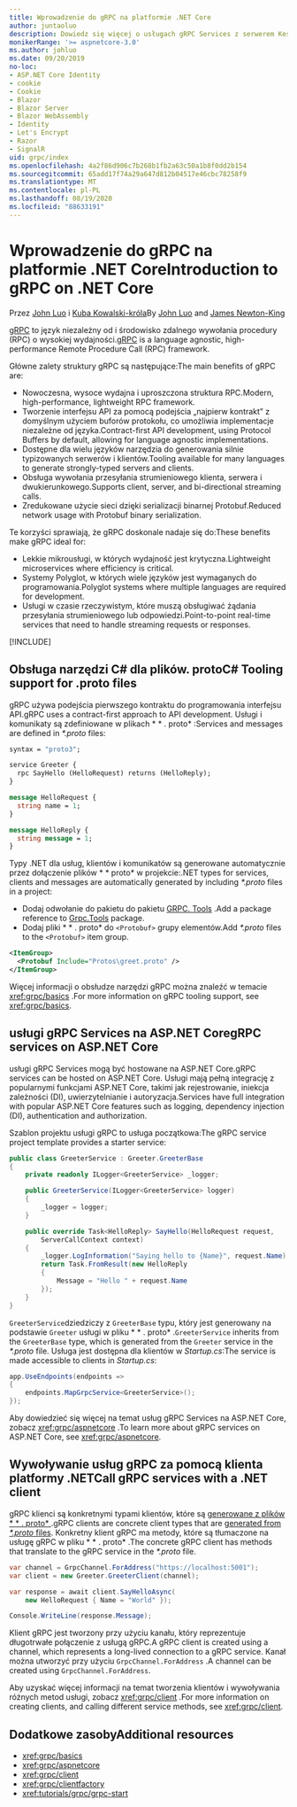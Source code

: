 ```yaml
---
title: Wprowadzenie do gRPC na platformie .NET Core
author: juntaoluo
description: Dowiedz się więcej o usługach gRPC Services z serwerem Kestrel i stosem ASP.NET Core.
monikerRange: '>= aspnetcore-3.0'
ms.author: johluo
ms.date: 09/20/2019
no-loc:
- ASP.NET Core Identity
- cookie
- Cookie
- Blazor
- Blazor Server
- Blazor WebAssembly
- Identity
- Let's Encrypt
- Razor
- SignalR
uid: grpc/index
ms.openlocfilehash: 4a2f86d906c7b268b1fb2a63c50a1b8f0dd2b154
ms.sourcegitcommit: 65add17f74a29a647d812b04517e46cbc78258f9
ms.translationtype: MT
ms.contentlocale: pl-PL
ms.lasthandoff: 08/19/2020
ms.locfileid: "88633191"
---
```

# <a name="introduction-to-grpc-on-net-core"></a><span data-ttu-id="54968-103">Wprowadzenie do gRPC na platformie .NET Core</span><span class="sxs-lookup"><span data-stu-id="54968-103">Introduction to gRPC on .NET Core</span></span>

<span data-ttu-id="54968-104">Przez [John Luo](https://github.com/juntaoluo) i [Kuba Kowalski-króla](https://twitter.com/jamesnk)</span><span class="sxs-lookup"><span data-stu-id="54968-104">By [John Luo](https://github.com/juntaoluo) and [James Newton-King](https://twitter.com/jamesnk)</span></span>

<span data-ttu-id="54968-105">[gRPC](https://grpc.io/docs/guides/) to język niezależny od i środowisko zdalnego wywołania procedury (RPC) o wysokiej wydajności.</span><span class="sxs-lookup"><span data-stu-id="54968-105">[gRPC](https://grpc.io/docs/guides/) is a language agnostic, high-performance Remote Procedure Call (RPC) framework.</span></span>

<span data-ttu-id="54968-106">Główne zalety struktury gRPC są następujące:</span><span class="sxs-lookup"><span data-stu-id="54968-106">The main benefits of gRPC are:</span></span>
* <span data-ttu-id="54968-107">Nowoczesna, wysoce wydajna i uproszczona struktura RPC.</span><span class="sxs-lookup"><span data-stu-id="54968-107">Modern, high-performance, lightweight RPC framework.</span></span>
* <span data-ttu-id="54968-108">Tworzenie interfejsu API za pomocą podejścia „najpierw kontrakt” z domyślnym użyciem buforów protokołu, co umożliwia implementacje niezależne od języka.</span><span class="sxs-lookup"><span data-stu-id="54968-108">Contract-first API development, using Protocol Buffers by default, allowing for language agnostic implementations.</span></span>
* <span data-ttu-id="54968-109">Dostępne dla wielu języków narzędzia do generowania silnie typizowanych serwerów i klientów.</span><span class="sxs-lookup"><span data-stu-id="54968-109">Tooling available for many languages to generate strongly-typed servers and clients.</span></span>
* <span data-ttu-id="54968-110">Obsługa wywołania przesyłania strumieniowego klienta, serwera i dwukierunkowego.</span><span class="sxs-lookup"><span data-stu-id="54968-110">Supports client, server, and bi-directional streaming calls.</span></span>
* <span data-ttu-id="54968-111">Zredukowane użycie sieci dzięki serializacji binarnej Protobuf.</span><span class="sxs-lookup"><span data-stu-id="54968-111">Reduced network usage with Protobuf binary serialization.</span></span>

<span data-ttu-id="54968-112">Te korzyści sprawiają, że gRPC doskonale nadaje się do:</span><span class="sxs-lookup"><span data-stu-id="54968-112">These benefits make gRPC ideal for:</span></span>
* <span data-ttu-id="54968-113">Lekkie mikrousługi, w których wydajność jest krytyczna.</span><span class="sxs-lookup"><span data-stu-id="54968-113">Lightweight microservices where efficiency is critical.</span></span>
* <span data-ttu-id="54968-114">Systemy Polyglot, w których wiele języków jest wymaganych do programowania.</span><span class="sxs-lookup"><span data-stu-id="54968-114">Polyglot systems where multiple languages are required for development.</span></span>
* <span data-ttu-id="54968-115">Usługi w czasie rzeczywistym, które muszą obsługiwać żądania przesyłania strumieniowego lub odpowiedzi.</span><span class="sxs-lookup"><span data-stu-id="54968-115">Point-to-point real-time services that need to handle streaming requests or responses.</span></span>

[!INCLUDE[](~/includes/gRPCazure.md)]

## <a name="c-tooling-support-for-proto-files"></a><span data-ttu-id="54968-116">Obsługa narzędzi C# dla plików. proto</span><span class="sxs-lookup"><span data-stu-id="54968-116">C# Tooling support for .proto files</span></span>

<span data-ttu-id="54968-117">gRPC używa podejścia pierwszego kontraktu do programowania interfejsu API.</span><span class="sxs-lookup"><span data-stu-id="54968-117">gRPC uses a contract-first approach to API development.</span></span> <span data-ttu-id="54968-118">Usługi i komunikaty są zdefiniowane w plikach \* \* . proto\* :</span><span class="sxs-lookup"><span data-stu-id="54968-118">Services and messages are defined in *\*.proto* files:</span></span>

```protobuf
syntax = "proto3";

service Greeter {
  rpc SayHello (HelloRequest) returns (HelloReply);
}

message HelloRequest {
  string name = 1;
}

message HelloReply {
  string message = 1;
}
```

<span data-ttu-id="54968-119">Typy .NET dla usług, klientów i komunikatów są generowane automatycznie przez dołączenie plików \* \* proto\* w projekcie:</span><span class="sxs-lookup"><span data-stu-id="54968-119">.NET types for services, clients and messages are automatically generated by including *\*.proto* files in a project:</span></span>

* <span data-ttu-id="54968-120">Dodaj odwołanie do pakietu do pakietu [GRPC. Tools](https://www.nuget.org/packages/Grpc.Tools/) .</span><span class="sxs-lookup"><span data-stu-id="54968-120">Add a package reference to [Grpc.Tools](https://www.nuget.org/packages/Grpc.Tools/) package.</span></span>
* <span data-ttu-id="54968-121">Dodaj pliki \* \* . proto\* do `<Protobuf>` grupy elementów.</span><span class="sxs-lookup"><span data-stu-id="54968-121">Add *\*.proto* files to the `<Protobuf>` item group.</span></span>

```xml
<ItemGroup>
  <Protobuf Include="Protos\greet.proto" />
</ItemGroup>
```

<span data-ttu-id="54968-122">Więcej informacji o obsłudze narzędzi gRPC można znaleźć w temacie <xref:grpc/basics> .</span><span class="sxs-lookup"><span data-stu-id="54968-122">For more information on gRPC tooling support, see <xref:grpc/basics>.</span></span>

## <a name="grpc-services-on-aspnet-core"></a><span data-ttu-id="54968-123">usługi gRPC Services na ASP.NET Core</span><span class="sxs-lookup"><span data-stu-id="54968-123">gRPC services on ASP.NET Core</span></span>

<span data-ttu-id="54968-124">usługi gRPC Services mogą być hostowane na ASP.NET Core.</span><span class="sxs-lookup"><span data-stu-id="54968-124">gRPC services can be hosted on ASP.NET Core.</span></span> <span data-ttu-id="54968-125">Usługi mają pełną integrację z popularnymi funkcjami ASP.NET Core, takimi jak rejestrowanie, iniekcja zależności (DI), uwierzytelnianie i autoryzacja.</span><span class="sxs-lookup"><span data-stu-id="54968-125">Services have full integration with popular ASP.NET Core features such as logging, dependency injection (DI), authentication and authorization.</span></span>

<span data-ttu-id="54968-126">Szablon projektu usługi gRPC to usługa początkowa:</span><span class="sxs-lookup"><span data-stu-id="54968-126">The gRPC service project template provides a starter service:</span></span>

```csharp
public class GreeterService : Greeter.GreeterBase
{
    private readonly ILogger<GreeterService> _logger;

    public GreeterService(ILogger<GreeterService> logger)
    {
        _logger = logger;
    }

    public override Task<HelloReply> SayHello(HelloRequest request,
        ServerCallContext context)
    {
        _logger.LogInformation("Saying hello to {Name}", request.Name);
        return Task.FromResult(new HelloReply 
        {
            Message = "Hello " + request.Name
        });
    }
}
```

<span data-ttu-id="54968-127">`GreeterService`dziedziczy z `GreeterBase` typu, który jest generowany na podstawie `Greeter` usługi w pliku \* \* . proto\* .</span><span class="sxs-lookup"><span data-stu-id="54968-127">`GreeterService` inherits from the `GreeterBase` type, which is generated from the `Greeter` service in the *\*.proto* file.</span></span> <span data-ttu-id="54968-128">Usługa jest dostępna dla klientów w *Startup.cs*:</span><span class="sxs-lookup"><span data-stu-id="54968-128">The service is made accessible to clients in *Startup.cs*:</span></span>

```csharp
app.UseEndpoints(endpoints =>
{
    endpoints.MapGrpcService<GreeterService>();
});
```

<span data-ttu-id="54968-129">Aby dowiedzieć się więcej na temat usług gRPC Services na ASP.NET Core, zobacz <xref:grpc/aspnetcore> .</span><span class="sxs-lookup"><span data-stu-id="54968-129">To learn more about gRPC services on ASP.NET Core, see <xref:grpc/aspnetcore>.</span></span>

## <a name="call-grpc-services-with-a-net-client"></a><span data-ttu-id="54968-130">Wywoływanie usług gRPC za pomocą klienta platformy .NET</span><span class="sxs-lookup"><span data-stu-id="54968-130">Call gRPC services with a .NET client</span></span>

<span data-ttu-id="54968-131">gRPC klienci są konkretnymi typami klientów, które są [generowane z plików \* \* . proto\* ](xref:grpc/basics#generated-c-assets).</span><span class="sxs-lookup"><span data-stu-id="54968-131">gRPC clients are concrete client types that are [generated from *\*.proto* files](xref:grpc/basics#generated-c-assets).</span></span> <span data-ttu-id="54968-132">Konkretny klient gRPC ma metody, które są tłumaczone na usługę gRPC w pliku \* \* . proto\* .</span><span class="sxs-lookup"><span data-stu-id="54968-132">The concrete gRPC client has methods that translate to the gRPC service in the *\*.proto* file.</span></span>

```csharp
var channel = GrpcChannel.ForAddress("https://localhost:5001");
var client = new Greeter.GreeterClient(channel);

var response = await client.SayHelloAsync(
    new HelloRequest { Name = "World" });

Console.WriteLine(response.Message);
```

<span data-ttu-id="54968-133">Klient gRPC jest tworzony przy użyciu kanału, który reprezentuje długotrwałe połączenie z usługą gRPC.</span><span class="sxs-lookup"><span data-stu-id="54968-133">A gRPC client is created using a channel, which represents a long-lived connection to a gRPC service.</span></span> <span data-ttu-id="54968-134">Kanał można utworzyć przy użyciu `GrpcChannel.ForAddress` .</span><span class="sxs-lookup"><span data-stu-id="54968-134">A channel can be created using `GrpcChannel.ForAddress`.</span></span>

<span data-ttu-id="54968-135">Aby uzyskać więcej informacji na temat tworzenia klientów i wywoływania różnych metod usługi, zobacz <xref:grpc/client> .</span><span class="sxs-lookup"><span data-stu-id="54968-135">For more information on creating clients, and calling different service methods, see <xref:grpc/client>.</span></span>

## <a name="additional-resources"></a><span data-ttu-id="54968-136">Dodatkowe zasoby</span><span class="sxs-lookup"><span data-stu-id="54968-136">Additional resources</span></span>

* <xref:grpc/basics>
* <xref:grpc/aspnetcore>
* <xref:grpc/client>
* <xref:grpc/clientfactory>
* <xref:tutorials/grpc/grpc-start>
